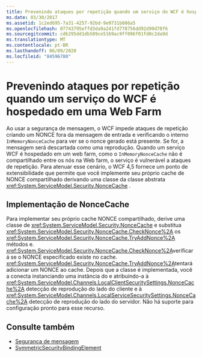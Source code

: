 ```yaml
---
title: Prevenindo ataques por repetição quando um serviço do WCF é hospedado em uma Web Farm
ms.date: 03/30/2017
ms.assetid: 1c2ed695-7a31-4257-92bd-9e9731b886a5
ms.openlocfilehash: 07743795effd3da9a241fd778756dd92d99d78f6
ms.sourcegitcommit: cdb295dd1db589ce5169ac9ff096f01fd0c2da9d
ms.translationtype: MT
ms.contentlocale: pt-BR
ms.lasthandoff: 06/09/2020
ms.locfileid: "84596780"
---
```

# <a name="preventing-replay-attacks-when-a-wcf-service-is-hosted-in-a-web-farm"></a>Prevenindo ataques por repetição quando um serviço do WCF é hospedado em uma Web Farm
Ao usar a segurança de mensagem, o WCF impede ataques de repetição criando um NONCE fora da mensagem de entrada e verificando o interno `InMemoryNonceCache` para ver se o nonce gerado está presente. Se for, a mensagem será descartada como uma reprodução. Quando um serviço WCF é hospedado em um web farm, como o `InMemoryNonceCache` não é compartilhado entre os nós na Web farm, o serviço é vulnerável a ataques de repetição.  Para atenuar esse cenário, o WCF 4,5 fornece um ponto de extensibilidade que permite que você implemente seu próprio cache de NONCE compartilhado derivando uma classe da classe abstrata <xref:System.ServiceModel.Security.NonceCache> .  
  
## <a name="noncecache-implementation"></a>Implementação de NonceCache  
 Para implementar seu próprio cache NONCE compartilhado, derive uma classe de <xref:System.ServiceModel.Security.NonceCache> e substitua <xref:System.ServiceModel.Security.NonceCache.CheckNonce%2A> os <xref:System.ServiceModel.Security.NonceCache.TryAddNonce%2A> métodos e. <xref:System.ServiceModel.Security.NonceCache.CheckNonce%2A>verificará se o NONCE especificado existe no cache. <xref:System.ServiceModel.Security.NonceCache.TryAddNonce%2A>tentará adicionar um NONCE ao cache. Depois que a classe é implementada, você a conecta instanciando uma instância do e atribuindo-a à <xref:System.ServiceModel.Channels.LocalClientSecuritySettings.NonceCache%2A> detecção de reprodução do lado do cliente e à <xref:System.ServiceModel.Channels.LocalServiceSecuritySettings.NonceCache%2A> detecção de reprodução do lado do servidor. Não há suporte para configuração pronto para esse recurso.  
  
## <a name="see-also"></a>Consulte também

- [Segurança de mensagem](message-security-in-wcf.md)
- [SymmetricSecurityBindingElement](../diagnostics/wmi/symmetricsecuritybindingelement.md)
